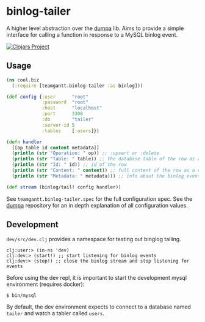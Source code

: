 # binlog-tailer

A higher level abstraction over the [dumpa](https://github.com/teamgantt/dumpa) lib. Aims to provide
a simple interface for calling a function in response to a MySQL binlog event.

[![Clojars Project](https://img.shields.io/clojars/v/com.teamgantt/binlog-tailer.svg)](https://clojars.org/com.teamgantt/binlog-tailer)

## Usage

```clojure
(ns cool.biz
  (:require [teamgantt.binlog-tailer :as binlog]))

(def config {:user      "root"
             :password  "root"
             :host      "localhost"
             :port      3308
             :db        "tailer"
             :server-id 5
             :tables    [:users]})

(defn handler
  [[op table id content metadata]]
  (println (str "Operation: " op)) ;; :upsert or :delete
  (println (str "Table: " table)) ;; the database table of the row as a keyword -->
  (println (str "Id: " id)) ;; id of the row
  (println (str "Content: " content)) ;; full content of the row as a clojure map
  (println (str "Metadata: " metadata))) ;; info about the binlog event

(def stream (binlog/tail! config handler))
```

See `teamgantt.binlog-tailer.spec` for the full configuration spec. See the [dumpa](https://github.com/teamgantt/dumpa) repository for an in depth explanation of all configuration values.

## Development

`dev/src/dev.clj` provides a namespace for testing out binglog tailing.

```
clj:user:> (in-ns 'dev)
clj:dev:> (start!) ;; start listening for binlog events
clj:dev:> (stop!) ;; close the binlog stream and stop listening for events
```

Before using the dev repl, it is important to start the development mysql environment (requires docker):

```
$ bin/mysql
```

By default, the dev environment expects to connect to a database named `tailer` and watch a tabler called `users`.
